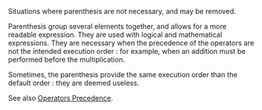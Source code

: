 Situations where parenthesis are not necessary, and may be removed.

Parenthesis group several elements together, and allows for a more readable expression. They are used with logical and mathematical expressions. They are necessary when the precedence of the operators are not the intended execution order : for example, when an addition must be performed before the multiplication.

Sometimes, the parenthesis provide the same execution order than the default order : they are deemed useless. 

<?php

    if ( ($condition) ) {}
    while( ($condition) ) {}
    do $a++; while ( ($condition) );
    
    switch ( ($a) ) {}
    $y = (1);
    ($y) == (1);
    
    f(($x));

    // = has precedence over == 
    ($a = $b) == $c;
    
    ($a++);
    
    // No need for parenthesis in default values
    function foo($c = ( 1 + 2) ) {}
?>

See also [Operators Precedence](http://php.net/manual/en/language.operators.precedence.php).
